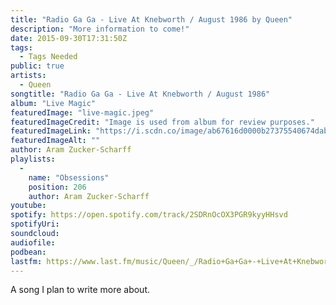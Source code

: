 ```yaml
---
title: "Radio Ga Ga - Live At Knebworth / August 1986 by Queen"
description: "More information to come!"
date: 2015-09-30T17:31:50Z
tags:
  - Tags Needed
public: true
artists:
  - Queen
songtitle: "Radio Ga Ga - Live At Knebworth / August 1986"
album: "Live Magic"
featuredImage: "live-magic.jpeg"
featuredImageCredit: "Image is used from album for review purposes."
featuredImageLink: "https://i.scdn.co/image/ab67616d0000b27375540674dabb10980311dcfd"
featuredImageAlt: ""
author: Aram Zucker-Scharff
playlists:
  -
    name: "Obsessions"
    position: 206
    author: Aram Zucker-Scharff
youtube: 
spotify: https://open.spotify.com/track/2SDRnOcOX3PGR9kyyHHsvd
spotifyUri: 
soundcloud:
audiofile:
podbean:
lastfm: https://www.last.fm/music/Queen/_/Radio+Ga+Ga+-+Live+At+Knebworth+%2F+August+1986
---
```


A song I plan to write more about.
		